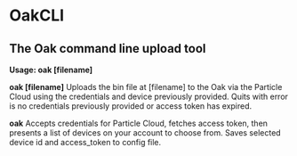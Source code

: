 # OakCLI
## The Oak command line upload tool

**Usage: oak [filename]**

**oak [filename]** Uploads the bin file at [filename] to the Oak via the Particle Cloud using the credentials and device previously provided. Quits with error is no credentials previously provided or access token has expired.

**oak** Accepts credentials for Particle Cloud, fetches access token, then presents a list of devices on your account to choose from. Saves selected device id and access_token to config file.
